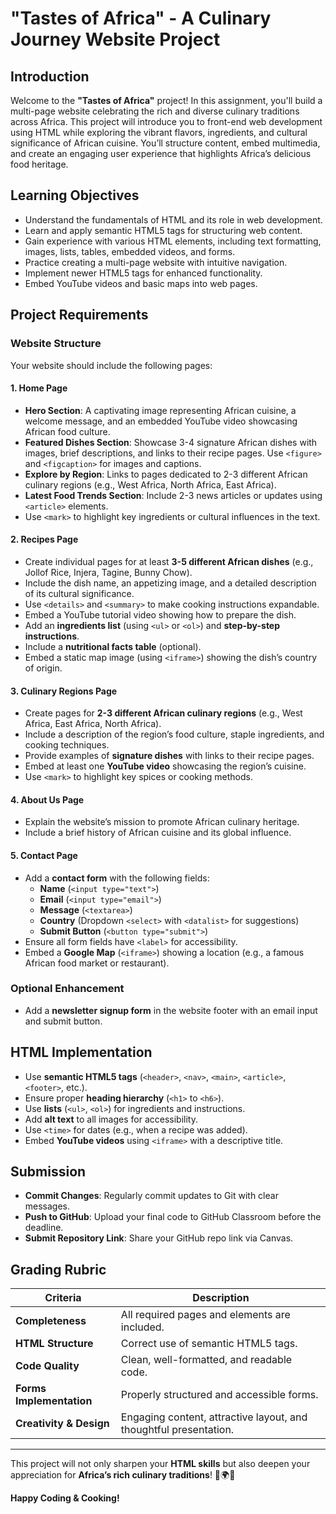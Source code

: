 # **"Tastes of Africa" - A Culinary Journey Website Project**  

## **Introduction**  
Welcome to the **"Tastes of Africa"** project! In this assignment, you'll build a multi-page website celebrating the rich and diverse culinary traditions across Africa. This project will introduce you to front-end web development using HTML while exploring the vibrant flavors, ingredients, and cultural significance of African cuisine. You’ll structure content, embed multimedia, and create an engaging user experience that highlights Africa’s delicious food heritage.  

## **Learning Objectives**  
- Understand the fundamentals of HTML and its role in web development.  
- Learn and apply semantic HTML5 tags for structuring web content.  
- Gain experience with various HTML elements, including text formatting, images, lists, tables, embedded videos, and forms.  
- Practice creating a multi-page website with intuitive navigation.  
- Implement newer HTML5 tags for enhanced functionality.  
- Embed YouTube videos and basic maps into web pages.  

## **Project Requirements**  

### **Website Structure**  
Your website should include the following pages:  

#### **1. Home Page**  
- **Hero Section**: A captivating image representing African cuisine, a welcome message, and an embedded YouTube video showcasing African food culture.  
- **Featured Dishes Section**: Showcase 3-4 signature African dishes with images, brief descriptions, and links to their recipe pages. Use `<figure>` and `<figcaption>` for images and captions.  
- **Explore by Region**: Links to pages dedicated to 2-3 different African culinary regions (e.g., West Africa, North Africa, East Africa).  
- **Latest Food Trends Section**: Include 2-3 news articles or updates using `<article>` elements.  
- Use `<mark>` to highlight key ingredients or cultural influences in the text.  

#### **2. Recipes Page**  
- Create individual pages for at least **3-5 different African dishes** (e.g., Jollof Rice, Injera, Tagine, Bunny Chow).  
- Include the dish name, an appetizing image, and a detailed description of its cultural significance.  
- Use `<details>` and `<summary>` to make cooking instructions expandable.  
- Embed a YouTube tutorial video showing how to prepare the dish.  
- Add an **ingredients list** (using `<ul>` or `<ol>`) and **step-by-step instructions**.  
- Include a **nutritional facts table** (optional).  
- Embed a static map image (using `<iframe>`) showing the dish’s country of origin.  

#### **3. Culinary Regions Page**  
- Create pages for **2-3 different African culinary regions** (e.g., West Africa, East Africa, North Africa).  
- Include a description of the region’s food culture, staple ingredients, and cooking techniques.  
- Provide examples of **signature dishes** with links to their recipe pages.  
- Embed at least one **YouTube video** showcasing the region’s cuisine.  
- Use `<mark>` to highlight key spices or cooking methods.  

#### **4. About Us Page**  
- Explain the website’s mission to promote African culinary heritage.  
- Include a brief history of African cuisine and its global influence.  

#### **5. Contact Page**  
- Add a **contact form** with the following fields:  
  - **Name** (`<input type="text">`)  
  - **Email** (`<input type="email">`)  
  - **Message** (`<textarea>`)  
  - **Country** (Dropdown `<select>` with `<datalist>` for suggestions)  
  - **Submit Button** (`<button type="submit">`)  
- Ensure all form fields have `<label>` for accessibility.  
- Embed a **Google Map** (`<iframe>`) showing a location (e.g., a famous African food market or restaurant).  

### **Optional Enhancement**  
- Add a **newsletter signup form** in the website footer with an email input and submit button.  

## **HTML Implementation**  
- Use **semantic HTML5 tags** (`<header>`, `<nav>`, `<main>`, `<article>`, `<footer>`, etc.).  
- Ensure proper **heading hierarchy** (`<h1>` to `<h6>`).  
- Use **lists** (`<ul>`, `<ol>`) for ingredients and instructions.  
- Add **alt text** to all images for accessibility.  
- Use `<time>` for dates (e.g., when a recipe was added).  
- Embed **YouTube videos** using `<iframe>` with a descriptive title.  

## **Submission**  
- **Commit Changes**: Regularly commit updates to Git with clear messages.  
- **Push to GitHub**: Upload your final code to GitHub Classroom before the deadline.  
- **Submit Repository Link**: Share your GitHub repo link via Canvas.  

## **Grading Rubric**  
| Criteria               | Description                                                                 |
|------------------------|-----------------------------------------------------------------------------|
| **Completeness**       | All required pages and elements are included.                               |
| **HTML Structure**     | Correct use of semantic HTML5 tags.                                         |
| **Code Quality**       | Clean, well-formatted, and readable code.                                  |
| **Forms Implementation** | Properly structured and accessible forms.                                |
| **Creativity & Design** | Engaging content, attractive layout, and thoughtful presentation.        |

---

This project will not only sharpen your **HTML skills** but also deepen your appreciation for **Africa’s rich culinary traditions**! 🍛🌍🔥  

**Happy Coding & Cooking!**
